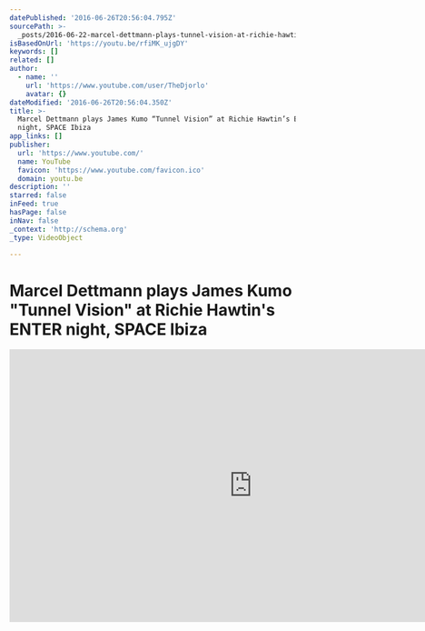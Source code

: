 ```yaml
---
datePublished: '2016-06-26T20:56:04.795Z'
sourcePath: >-
  _posts/2016-06-22-marcel-dettmann-plays-tunnel-vision-at-richie-hawtins-enter.md
isBasedOnUrl: 'https://youtu.be/rfiMK_ujgDY'
keywords: []
related: []
author:
  - name: ''
    url: 'https://www.youtube.com/user/TheDjorlo'
    avatar: {}
dateModified: '2016-06-26T20:56:04.350Z'
title: >-
  Marcel Dettmann plays James Kumo “Tunnel Vision” at Richie Hawtin’s ENTER
  night, SPACE Ibiza
app_links: []
publisher:
  url: 'https://www.youtube.com/'
  name: YouTube
  favicon: 'https://www.youtube.com/favicon.ico'
  domain: youtu.be
description: ''
starred: false
inFeed: true
hasPage: false
inNav: false
_context: 'http://schema.org'
_type: VideoObject

---
```

# Marcel Dettmann plays James Kumo "Tunnel Vision" at Richie Hawtin's ENTER night, SPACE Ibiza

<iframe src="https://cdn.embedly.com/widgets/media.html?src=https%3A%2F%2Fwww.youtube.com%2Fembed%2FrfiMK_ujgDY%3Ffeature%3Doembed&amp;url=http%3A%2F%2Fwww.youtube.com%2Fwatch%3Fv%3DrfiMK_ujgDY&amp;image=https%3A%2F%2Fi.ytimg.com%2Fvi%2FrfiMK_ujgDY%2Fhqdefault.jpg&amp;key=b7d04c9b404c499eba89ee7072e1c4f7&amp;type=text%2Fhtml&amp;schema=youtube" width="854" height="480" scrolling="no" frameborder="0" allowfullscreen="" style=""></iframe>